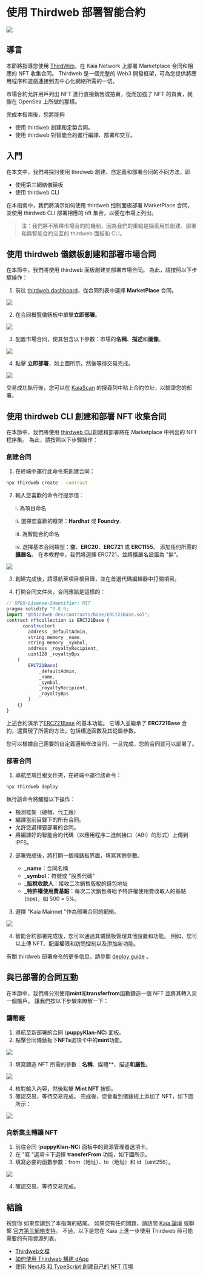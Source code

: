 # 使用 Thirdweb 部署智能合約

![](/img/banners/kaia-thirdweb.png)

## 導言<a id="introduction"></a>

本節將指導您使用 [ThirdWeb](https://portal.thirdweb.com/)，在 Kaia Network 上部署 Marketplace 合同和相應的 NFT 收集合同。 Thirdweb 是一個完整的 Web3 開發框架，可為您提供將應用程序和遊戲連接到去中心化網絡所需的一切。

市場合約允許用戶列出 NFT 進行直接銷售或拍賣，從而加強了 NFT 的買賣，就像在 OpenSea 上所做的那樣。

完成本指南後，您將能夠

- 使用 thirdweb 創建和定製合同。
- 使用 thirdweb 對智能合約進行編譯、部署和交互。

## 入門<a id="getting-started"></a>

在本文中，我們將探討使用 thirdweb 創建、自定義和部署合同的不同方法，即

- 使用第三網絡儀錶板
- 使用 thirdweb CLI

在本指南中，我們將演示如何使用 thirdweb 控制面板部署 MarketPlace 合同，並使用 thirdweb CLI 部署相應的 nft 集合，以便在市場上列出。

> 注：我們將不解釋市場合約的機制，因為我們的重點是探索用於創建、部署和與智能合約交互的 thirdweb 面板和 CLI。

## 使用 thirdweb 儀錶板創建和部署市場合同<a id="creating-and-deploying-thirdweb-dashboard"></a>

在本節中，我們將使用 thirdweb 面板創建並部署市場合同。 為此，請按照以下步驟操作：

1. 前往 [thirdweb dashboard](https://thirdweb.com/dashboard?ref=blog.thirdweb.com)，從合同列表中選擇 **MarketPlace** 合同。

![](/img/build/get-started/marketplace-explore.png)

2. 在合同概覽儀錶板中單擊**立即部署**。

![](/img/build/get-started/marketplace-deploy.png)

3. 配置市場合同，使其包含以下參數：市場的**名稱**、**描述**和**圖像**。

![](/img/build/get-started/marketplace-contract-details.png)

4. 點擊 **立即部署**，如上圖所示，然後等待交易完成。

![](/img/build/get-started/marketplace-deployed.png)

交易成功執行後，您可以在 [KaiaScan](https://kaiascan.io/) 的搜尋列中貼上合約位址，以驗證您的部署。

## 使用 thirdweb CLI 創建和部署 NFT 收集合同<a id="creating-deploying-using-thirdweb-cli"></a>

在本節中，我們將使用 [thirdweb CLI](https://portal.thirdweb.com/cli?ref=blog.thirdweb.com)創建和部署將在 Marketplace 中列出的 NFT 程序集。 為此，請按照以下步驟操作：

### 創建合同<a id="creating-the-contract"></a>

1. 在終端中運行此命令來創建合同：

```bash
npx thirdweb create --contract
```

2. 輸入您喜歡的命令行提示值：

   i. 為項目命名

   ii. 選擇您喜歡的框架：**Hardhat** 或 **Foundry**.

   iii. 為智能合約命名

   iv. 選擇基本合同類型：**空**、**ERC20**、**ERC721** 或 **ERC1155**。 添加任何所需的**擴展名**。 在本教程中，我們將選擇 ERC721，並將擴展名設置為 "無"。

![](/img/build/get-started/thirdweb-cli-info.png)

3. 創建完成後，請導航至項目根目錄，並在首選代碼編輯器中打開項目。

4. 打開合同文件夾，合同應該是這樣的：

```js
// SPDX-License-Identifier: MIT
pragma solidity ^0.8.0;
import "@thirdweb-dev/contracts/base/ERC721Base.sol";
contract nftcollection is ERC721Base {
      constructor(
        address _defaultAdmin,
        string memory _name,
        string memory _symbol,
        address _royaltyRecipient,
        uint128 _royaltyBps
    )
        ERC721Base(
            _defaultAdmin,
            _name,
            _symbol,
            _royaltyRecipient,
            _royaltyBps
        )
    {}
}
```

上述合約演示了[ERC721Base](https://github.com/thirdweb-dev/contracts/blob/main/contracts/base/ERC721Base.sol) 的基本功能。 它導入並繼承了 **ERC721Base** 合約，還實現了所需的方法，包括構造函數及其從屬參數。

您可以根據自己需要的自定義邏輯修改合同，一旦完成，您的合同就可以部署了。

### 部署合同<a id="deploying-the-contracts"></a>

1. 導航至項目根文件夾，在終端中運行該命令：

```bash
npx thirdweb deploy
```

執行該命令將觸發以下操作：

- 檢測框架（硬帽、代工廠）
- 編譯當前目錄下的所有合同。
- 允許您選擇要部署的合同。
- 將編譯好的智能合約代碼（以應用程序二進制接口（ABI）的形式）上傳到 IPFS。

2. 部署完成後，將打開一個儀錶板界面，填寫其餘參數。
   - **_name**：合同名稱
   - **_symbol**：符號或 "股票代碼"
   - **_版稅收款人**：接收二次銷售版稅的錢包地址
   - **_特許權使用費基點**：每次二次銷售將給予特許權使用費收取人的基點 (bps)，如 500 = 5%。

3. 選擇 "Kaia Mainnet "作為部署合同的網絡。

![](/img/build/get-started/nft-collection-deploy.png)

4. 智能合約部署完成後，您可以通過其儀錶板管理其他設置和功能。 例如，您可以上傳 NFT、配置權限和訪問控制以及添加新功能。

有關 thirdweb 部署命令的更多信息，請參閱 [deploy guide](https://portal.thirdweb.com/deploy/getting-started) 。

## 與已部署的合同互動<a id="interacting-with-deployed-contracts"></a>

在本節中，我們將分別使用**mint**和**transferfrom**函數鑄造一個 NFT 並將其轉入另一個賬戶。 讓我們按以下步驟來瞭解一下：

### 鑄幣廠<a id="minting-nft"></a>

1. 導航至新部署的合同 (**puppyKlan-NC**) 面板。
2. 點擊合同儀錶板下**NFTs**選項卡中的**mint**功能。

![](/img/build/get-started/puppy-mint-btn.png)

3. 填寫鑄造 NFT 所需的參數：**名稱**、媒體\*\*、描述**和屬性**。

![](/img/build/get-started/puppy-mint-details.png)

4. 核對輸入內容，然後點擊 **Mint NFT** 按鈕。
5. 確認交易，等待交易完成。 完成後，您會看到儀錶板上添加了 NFT，如下圖所示：

![](/img/build/get-started/puppy-minted.png)

### 向新業主轉讓 NFT<a id="transferring-nft-to-new-owner"></a>

1. 前往合同 (**puppyKlan-NC**) 面板中的資源管理器選項卡。
2. 在 "寫 "選項卡下選擇 **transferFrom** 功能，如下圖所示。
3. 填寫必要的函數參數：from（地址）、to（地址）和 id（uint256）。

![](/img/build/get-started/puppy-transferfrom.png)

4. 確認交易，等待交易完成。

## 結論<a id="conclusion"></a>

祝賀你 如果您讀到了本指南的結尾。 如果您有任何問題，請訪問 [Kaia 論壇](https://devforum.kaia.io/) 或聯繫 [官方第三網絡支持](https://support.thirdweb.com/)。 不過，以下是您在 Kaia 上進一步使用 Thirdweb 時可能需要的有用資源列表。

- [Thirdweb文檔](https://portal.thirdweb.com/)
- [如何使用 Thirdweb 構建 dApp](https://blog.thirdweb.com/guides/how-to-build-a-dapp/)
- [使用 NextJS 和 TypeScript 創建自己的 NFT 市場](https://blog.thirdweb.com/guides/nft-marketplace-with-typescript-next/)

